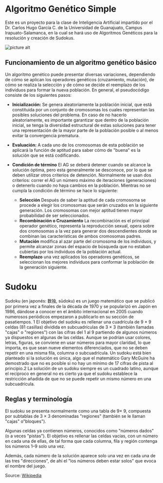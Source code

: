 ﻿# Algoritmo Genético Simple

Este es un proyecto para la clase de Inteligencia Artificial impartido por el Dr. Carlos Hugo García C. de la Universidad de Guanajuato, Campus Irapuato-Salamanca, en la cual se hará uso de Algoritmos Genéticos para la resolución y creación de Sudokus.

![picture alt](https://www.ugto.mx/internacional/images/Logos/LogoColor.jpg)

## Funcionamiento de un algoritmo genético básico

Un algoritmo genético puede presentar diversas variaciones, dependiendo de cómo se aplican los operadores genéticos (cruzamiento, mutación), de cómo se realiza la selección y de cómo se decide el reemplazo de los individuos para formar la nueva población. En general, el pseudocódigo consiste de los siguientes pasos:

* __Inicialización:__ Se genera aleatoriamente la población inicial, que está constituida por un conjunto de cromosomas los cuales representan las posibles soluciones del problema. En caso de no hacerlo aleatoriamente, es importante garantizar que dentro de la población inicial, se tenga la diversidad estructural de estas soluciones para tener una representación de la mayor parte de la población posible o al menos evitar la convergencia prematura.

* __Evaluación:__ A cada uno de los cromosomas de esta población se aplicará la función de aptitud para saber cómo de "buena" es la solución que se está codificando.

* __Condición de término__ El AG se deberá detener cuando se alcance la solución óptima, pero esta generalmente se desconoce, por lo que se deben utilizar otros criterios de detención. Normalmente se usan dos criterios: correr el AG un número máximo de iteraciones (generaciones) o detenerlo cuando no haya cambios en la población. Mientras no se cumpla la condición de término se hace lo siguiente:

	* __Selección__ Después de saber la aptitud de cada cromosoma se procede a elegir los cromosomas que serán cruzados en la siguiente generación. Los cromosomas con mejor aptitud tienen mayor probabilidad de ser seleccionados.
	* __Recombinación o Cruzamiento__ La recombinación es el principal operador genético, representa la reproducción sexual, opera sobre dos cromosomas a la vez para generar dos descendientes donde se combinan las características de ambos cromosomas padres.
	* __Mutación__ modifica al azar parte del cromosoma de los individuos, y permite alcanzar zonas del espacio de búsqueda que no estaban cubiertas por los individuos de la población actual.
	* __Reemplazo__ una vez aplicados los operadores genéticos, se seleccionan los mejores individuos para conformar la población de la generación siguiente.

# Sudoku

Sudoku (en japonés: 数独, sūdoku) es un juego matemático que se publicó por primera vez a finales de la década de 1970 y se popularizó en Japón en 1986, dándose a conocer en el ámbito internacional en 2005 cuando numerosos periódicos empezaron a publicarlo en su sección de pasatiempos. 1 El objetivo del sudoku es rellenar una cuadrícula de 9 × 9 celdas (81 casillas) dividida en subcuadrículas de 3 × 3 (también llamadas "cajas" o "regiones") con las cifras del 1 al 9 partiendo de algunos números ya dispuestos en algunas de las celdas. Aunque se podrían usar colores, letras, figuras, se conviene en usar números para mayor claridad, lo que importa, es que sean nueve elementos diferenciados, que no se deben repetir en una misma fila, columna o subcuadrícula. Un sudoku está bien planteado si la solución es única, algo que el matemático Gary McGuire ha demostrado que no es posible si no hay un mínimo de 17 cifras de pista al principio.2 La solución de un sudoku siempre es un cuadrado latino, aunque el recíproco en general no es cierto ya que el sudoku establece la restricción añadida de que no se puede repetir un mismo número en una subcuadrícula.

## Reglas y terminología

El sudoku se presenta normalmente como una tabla de 9× 9, compuesta por subtablas de 3 × 3 denominadas "regiones" (también se le llaman "cajas" o"bloques").

Algunas celdas ya contienen números, conocidos como "números dados" (o a veces "pistas"). El objetivo es rellenar las celdas vacías, con un número en cada una de ellas, de tal forma que cada columna, fila y región contenga los números 1–9 solo una vez.

Además, cada número de la solución aparece solo una vez en cada una de las tres "direcciones", de ahí el "los números deben estar solos" que evoca el nombre del juego.

Source: [Wikipedia](https://es.wikipedia.org/wiki/Algoritmo_gen%C3%A9tico)

